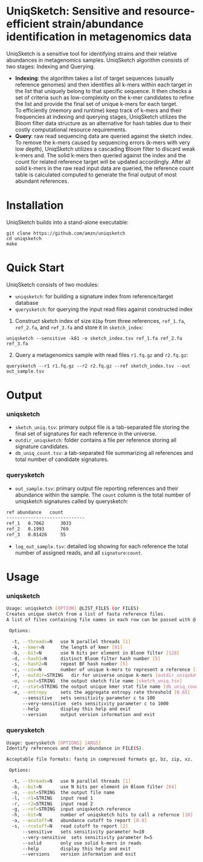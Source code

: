 # UniqSketch: Sensitive and resource-efficient strain/abundance identification in metagenomics data   

UniqSketch is a sensitive tool for identifying strains and their relative abundances in metagenomics samples. UniqSketch algorithm consists of two stages: Indexing and Querying. 
* **Indexing**: the algorithm takes a list of target sequences (usually reference genomes) and then identifies all k-mers within each target in the list that uniquely belong to that specific sequence. 
It then checks a set of criteria such as low-complexity on the k-mer candidates to refine the list and provide the final set of unique k-mers for each target.  
To efficiently (memory and runtime) keep track of k-mers and their frequencies at indexing and querying stages, UniqSketch utilizes the Bloom filter data structure as an alternative for hash tables due to their costly computational resource requirements. 
* **Query**: raw read sequencing data are queried against the sketch index. 
 To remove the k-mers caused by sequencing errors (k-mers with very low depth), 
 UniqSketch utilizes a cascading Bloom filter to discard weak k-mers and. 
 The solid k-mers then queried against the index and the count for related reference target will be updated accordingly. 
 After all solid k-mers in the raw read input data are queried, 
 the reference count table is calculated computed to generate the final output of most abundant references. 
# Installation
UniqSketch builds into a stand-alone executable:
```
git clone https://github.com/amzn/uniqsketch
cd uniqsketch
make
```
# Quick Start
UniqSketch consists of two modules: 
* `uniqsketch`: for building a signature index from reference/target database
* `querysketch`: for querying the input read files against constructed index 

1. Construct sketch index of size `81bp` from three references, `ref_1.fa`, `ref_2.fa`, and `ref_3.fa` and store it in `sketch_index`:
```
uniqsketch --sensitive -k81 -o sketch_index.tsv ref_1.fa ref_2.fa ref_3.fa
```
2. Query a metagenomics sample with read files `r1.fq.gz` and `r2.fq.gz`:  
```
querysketch --r1 r1.fq.gz --r2 r2.fq.gz --ref sketch_index.tsv --out out_sample.tsv 
```

# Output
### uniqsketch
* `sketch_uniq.tsv`: primary output file  is a tab-separated file storing the final set of signatures for each reference in the universe.
* `outdir_uniqsketch`: folder contains a file per reference storing all signature candidates.
* `db_uniq_count.tsv`: a tab-separated file summarizing all references and total number of candidate signatures.

### querysketch
* `out_sample.tsv`: primary output file reporting references and their abundance within the sample. The `count` column is the total number of uniqsketch signatures called by querysketch:

```bash
ref	abundance	count
-----------------------------
ref_1	0.7862		3033
ref_2	0.1993		769
ref_3	0.01426		55
```

* `log_out_sample.tsv`: detailed log showing for each reference the total number of assigned reads, and all `signature`:`count`.   

# Usage
### uniqsketch
```bash
Usage: uniqsketch [OPTION] @LIST_FILES (or FILES)
Creates unique sketch from a list of fasta reference files.
A list of files containing file names in each row can be passed with @ prefix.

 Options:

  -t, --threads=N	use N parallel threads [1]
  -k, --kmer=N		the length of kmer [81]
  -b, --bit=N		use N bits per element in Bloom filter [128]
  -d, --hash1=N		distinct Bloom filter hash number [5]
  -s, --hash2=N		repeat BF hash number [5]
  -c, --cov=N		number of unique k-mers to represent a reference [100]
  -f, --outdir=STRING	dir for universe unique k-mers [outdir_uniqsketch]
  -o, --out=STRING	the output sketch file name [sketch_uniq.tsv]
  -r, --stat=STRING	the output unique kmer stat file name [db_uniq_count.tsv]
  -e, --entropy		sets the aggregate entropy rate threshold [0.65]
      --sensitive	sets sensitivity parameter c to 100
      --very-sensitive	sets sensitivity parameter c to 1000
      --help		display this help and exit
      --version		output version information and exit
```
### querysketch
```bash
Usage: querysketch [OPTIONS] [ARGS]
Identify references and their abundance in FILE(S).

Acceptable file formats: fastq in compressed formats gz, bz, zip, xz.

 Options:

  -t, --threads=N	use N parallel threads [1]
  -b, --bit=N		use N bits per element in Bloom filter [64]
  -o, --out=STRING	the output file name
  -l, --r1=STRING	input read 1
  -r, --r2=STRING	input read 2
  -g, --ref=STRING	input uniqsketch reference
  -h, --hit=N		number of uniqsketch hits to call a refernce [10]
  -a, --acutoff=N	abundance cutoff to report [0.0]
  -s, --rcutoff=N	read cutoff to report [2]
      --sensitive	sets sensitivity parameter h=10
      --very-sensitive	sets sensitivity parameter h=5
      --solid		only use solid k-mers in reads
      --help		display this help and exit
      --versions	version information and exit
  ```

